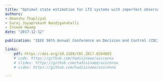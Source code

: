 ```yaml
---
title: "Optimal state estimation for LTI systems with imperfect observations"
authors:
- Omanshu Thapliyal
- Suraj Jayaprakash Nandiganahalli
- Inseok Hwang
date: "2017-12-12"

publication: "IEEE 56th Annual Conference on Decision and Control (CDC)"

links:
    pdf: https://doi.org/10.1109/CDC.2017.8264065
    # code: https://github.com/hadisinaee/avicenna
    # slides: https://github.com/hadisinaee/avicenna
    # video: https://github.com/hadisinaee/avicenna

---
```


